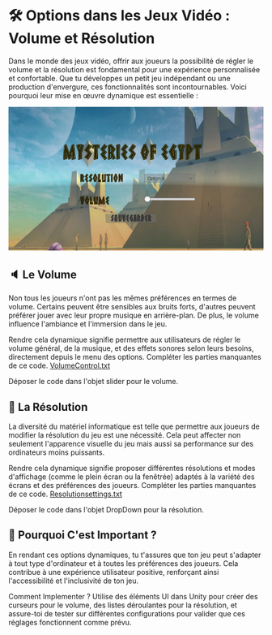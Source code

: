 # 🛠️ Options dans les Jeux Vidéo : Volume et Résolution
Dans le monde des jeux vidéo, offrir aux joueurs la possibilité de régler le volume et la résolution est fondamental pour une expérience personnalisée et confortable. Que tu développes un petit jeu indépendant ou une production d'envergure, ces fonctionnalités sont incontournables. Voici pourquoi leur mise en œuvre dynamique est essentielle : 

![Setting](Images/Setting.png)

## 🔈 Le Volume
Non tous les joueurs n'ont pas les mêmes préférences en termes de volume. Certains peuvent être sensibles aux bruits forts, d'autres peuvent préférer jouer avec leur propre musique en arrière-plan. De plus, le volume influence l'ambiance et l'immersion dans le jeu.

Rendre cela dynamique signifie permettre aux utilisateurs de régler le volume général, de la musique, et des effets sonores selon leurs besoins, directement depuis le menu des options. Compléter les parties manquantes de ce code. [VolumeControl.txt](https://github.com/g404-code-gaming/MysteriesOfEgypt/files/14333982/VolumeControl.txt)

Déposer le code dans l'objet slider pour le volume.

## 📐 La Résolution
La diversité du matériel informatique est telle que permettre aux joueurs de modifier la résolution du jeu est une nécessité. Cela peut affecter non seulement l'apparence visuelle du jeu mais aussi sa performance sur des ordinateurs moins puissants.

Rendre cela dynamique signifie proposer différentes résolutions et modes d'affichage (comme le plein écran ou la fenêtrée) adaptés à la variété des écrans et des préférences des joueurs. Compléter les parties manquantes de ce code. [Resolutionsettings.txt](https://github.com/g404-code-gaming/MysteriesOfEgypt/files/14334017/Resolutionsettings.txt)

Déposer le code dans l'objet DropDown pour la résolution.

## 🚀 Pourquoi C'est Important ?
En rendant ces options dynamiques, tu t'assures que ton jeu peut s'adapter à tout type d'ordinateur et à toutes les préférences des joueurs. Cela contribue à une expérience utilisateur positive, renforçant ainsi l'accessibilité et l'inclusivité de ton jeu.

Comment Implementer ? Utilise des éléments UI dans Unity pour créer des curseurs pour le volume, des listes déroulantes pour la résolution, et assure-toi de tester sur différentes configurations pour valider que ces réglages fonctionnent comme prévu.

